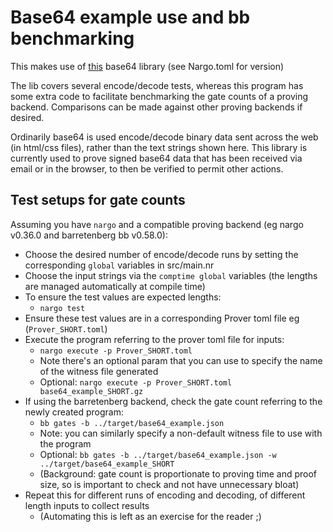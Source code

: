 # Base64 example use and bb benchmarking

This makes use of [this](https://github.com/noir-lang/noir_base64.git) base64 library (see Nargo.toml for version)

The lib covers several encode/decode tests, whereas this program has some extra code to facilitate benchmarking the gate counts of a proving backend. Comparisons can be made against other proving backends if desired.

Ordinarily base64 is used encode/decode binary data sent across the web (in html/css files), rather than the text strings shown here. This library is currently used to prove signed base64 data that has been received via email or in the browser, to then be verified to permit other actions.

## Test setups for gate counts

Assuming you have `nargo` and a compatible proving backend (eg nargo v0.36.0 and barretenberg bb v0.58.0):

- Choose the desired number of encode/decode runs by setting the corresponding `global` variables in src/main.nr
- Choose the input strings via the `comptime global` variables (the lengths are managed automatically at compile time)
- To ensure the test values are expected lengths:
  - `nargo test`
- Ensure these test values are in a corresponding Prover toml file eg (`Prover_SHORT.toml`)
- Execute the program referring to the prover toml file for inputs:
  - `nargo execute -p Prover_SHORT.toml`
  - Note there's an optional param that you can use to specify the name of the witness file generated
  - Optional: `nargo execute -p Prover_SHORT.toml base64_example_SHORT.gz`
- If using the barretenberg backend, check the gate count referring to the newly created program:
  - `bb gates -b ../target/base64_example.json`
  - Note: you can similarly specify a non-default witness file to use with the program
  - Optional: `bb gates -b ../target/base64_example.json -w ../target/base64_example_SHORT`
  - (Background: gate count is proportionate to proving time and proof size, so is important to check and not have unnecessary bloat)
- Repeat this for different runs of encoding and decoding, of different length inputs to collect results
  - (Automating this is left as an exercise for the reader ;)